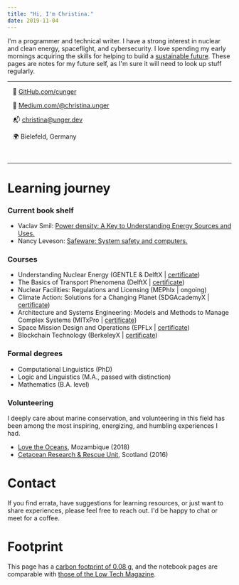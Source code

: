 ```yaml
---
title: "Hi, I'm Christina."
date: 2019-11-04
---
```



I'm a programmer and technical writer. I have a strong interest in nuclear and clean energy, spaceflight, and cybersecurity. I love spending my early mornings acquiring the skills for helping to build a [sustainable future](https://www.un.org/sustainabledevelopment/development-agenda/). These pages are notes for my future self, as I'm sure it will need to look up stuff regularly.

---

<div class="row">
  <div class="col-md-8" markdown="1">

  &nbsp;&nbsp; 💾 [GitHub.com/cunger](https://github.com/cunger/)

  &nbsp;&nbsp; 📝 [Medium.com/@christina.unger](https://medium.com/@christina.unger)

  &nbsp;&nbsp; 📬 christina@unger.dev

  &nbsp;&nbsp; 🌍 Bielefeld, Germany

  <!-- &nbsp;&nbsp; ️🛠 Functional programming, Linux, Git -->

  <!-- &nbsp;&nbsp; 🤹‍♀️  -->
  </div>
</div>
&nbsp;

---

# Learning journey

### Current book shelf

* Vaclav Smil: [Power density: A Key to Understanding Energy Sources and Uses.](https://mitpress.mit.edu/books/power-density)
* Nancy Leveson: [Safeware: System safety and computers.](http://sunnyday.mit.edu/book.html)

### Courses

* Understanding Nuclear Energy
  (GENTLE & DelftX | [certificate](https://courses.edx.org/certificates/8dec05e14fd846cdadffe75adeb91c07))
* The Basics of Transport Phenomena
  (DelftX | [certificate](https://courses.edx.org/certificates/037f03eb60a34a0cbf87bb7e409f313f))
* Nuclear Facilities: Regulations and Licensing
  (MEPhIx | ongoing)
* Climate Action: Solutions for a Changing Planet
  (SDGAcademyX | [certificate](https://courses.edx.org/certificates/b78c0a1559314a75909cc6b03232e4f8))
* Architecture and Systems Engineering: Models and Methods to Manage Complex Systems
  (MITxPro | [certificate](https://xpro.mit.edu/certificate/program/5060051c-301b-4e7c-96e7-46b2c323a09f/))
* Space Mission Design and Operations
  (EPFLx | [certificate](https://courses.edx.org/certificates/ba8373e783f54519bebdf080200197b7))
* Blockchain Technology
  (BerkeleyX | [certificate](https://courses.edx.org/certificates/0e861a3aa10e44d6a5c98f82036acfb0))

### Formal degrees

* Computational Linguistics (PhD)
* Logic and Linguistics (M.A., passed with distinction)
* Mathematics (B.A. level)

### Volunteering

I deeply care about marine conservation, and volunteering in this field has been among the most inspiring, energizing, and humbling experiences I had.

* [Love the Oceans](https://lovetheoceans.org), Mozambique (2018)
* [Cetacean Research & Rescue Unit](http://www.crru.org.uk/), Scotland (2016)

# Contact

If you find errata, have suggestions for learning resources, or just want to share experiences, please feel free to reach out. I'd be happy to chat or meet for a coffee.

# Footprint

This page has a [carbon footprint of 0.08 g](https://www.websitecarbon.com/website/cunger-github-io-about/), and the notebook pages are comparable with [those of the Low Tech Magazine](https://solar.lowtechmagazine.com/2018/09/how-to-build-a-lowtech-website.html).
